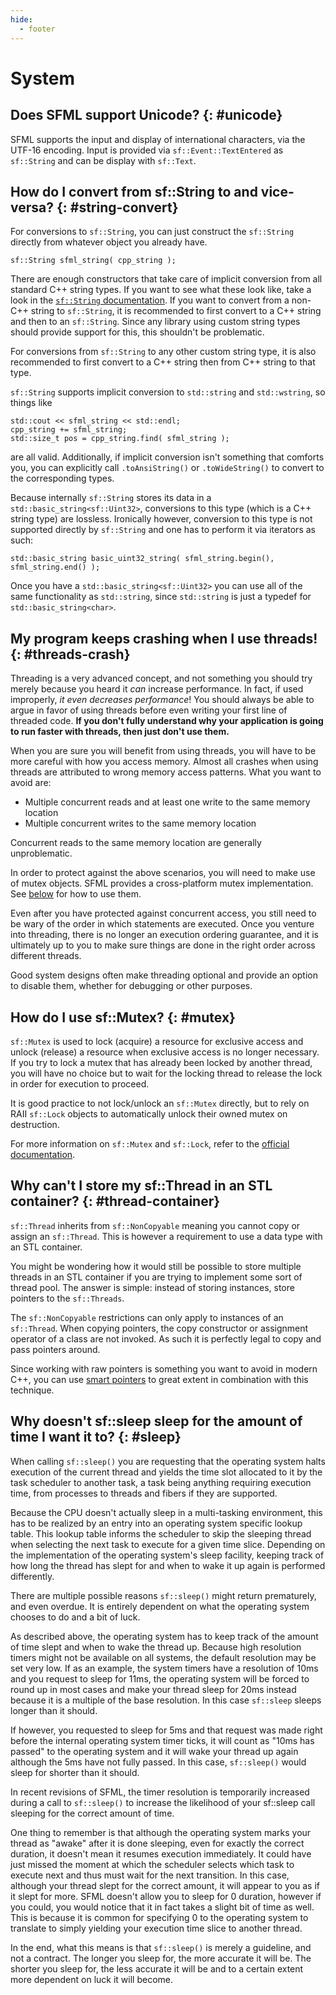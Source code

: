 ```yaml
---
hide:
  - footer
---
```


# System

## Does SFML support Unicode? {: #unicode}

SFML supports the input and display of international characters, via the UTF-16 encoding.
Input is provided via `sf::Event::TextEntered` as `sf::String` and can be display with `sf::Text`.

## How do I convert from sf::String to <type> and vice-versa? {: #string-convert}

For conversions to `sf::String`, you can just construct the `sf::String` directly from whatever object you already have.

```
sf::String sfml_string( cpp_string );
```

There are enough constructors that take care of implicit conversion from all standard C++ string types.
If you want to see what these look like, take a look in the [`sf::String` documentation](https://www.sfml-dev.org/documentation/latest/classsf_1_1String.php).
If you want to convert from a non-C++ string to `sf::String`, it is recommended to first convert to a C++ string and then to an `sf::String`.
Since any library using custom string types should provide support for this, this shouldn't be problematic.

For conversions from `sf::String` to any other custom string type, it is also recommended to first convert to a C++ string then from C++ string to that type.

`sf::String` supports implicit conversion to `std::string` and `std::wstring`, so things like

```
std::cout << sfml_string << std::endl;
cpp_string += sfml_string;
std::size_t pos = cpp_string.find( sfml_string );
```

are all valid.
Additionally, if implicit conversion isn't something that comforts you, you can explicitly call `.toAnsiString()` or `.toWideString()` to convert to the corresponding types.

Because internally `sf::String` stores its data in a `std::basic_string<sf::Uint32>`, conversions to this type (which is a C++ string type) are lossless.
Ironically however, conversion to this type is not supported directly by `sf::String` and one has to perform it via iterators as such:

```
std::basic_string basic_uint32_string( sfml_string.begin(), sfml_string.end() );
```

Once you have a `std::basic_string<sf::Uint32>` you can use all of the same functionality as `std::string`, since `std::string` is just a typedef for `std::basic_string<char>`.

## My program keeps crashing when I use threads! {: #threads-crash}

Threading is a very advanced concept, and not something you should try merely because you heard it _can_ increase performance.
In fact, if used improperly, _it even decreases performance_! You should always be able to argue in favor of using threads before even writing your first line of threaded code.
**If you don't fully understand why your application is going to run faster with threads, then just don't use them.**

When you are sure you will benefit from using threads, you will have to be more careful with how you access memory.
Almost all crashes when using threads are attributed to wrong memory access patterns.
What you want to avoid are:

- Multiple concurrent reads and at least one write to the same memory location
- Multiple concurrent writes to the same memory location

Concurrent reads to the same memory location are generally unproblematic.

In order to protect against the above scenarios, you will need to make use of mutex objects.
SFML provides a cross-platform mutex implementation.
See [below](#mutex) for how to use them.

Even after you have protected against concurrent access, you still need to be wary of the order in which statements are executed.
Once you venture into threading, there is no longer an execution ordering guarantee, and it is ultimately up to you to make sure things are done in the right order across different threads.

Good system designs often make threading optional and provide an option to disable them, whether for debugging or other purposes.

## How do I use sf::Mutex? {: #mutex}

`sf::Mutex` is used to lock (acquire) a resource for exclusive access and unlock (release) a resource when exclusive access is no longer necessary.
If you try to lock a mutex that has already been locked by another thread, you will have no choice but to wait for the locking thread to release the lock in order for execution to proceed.

It is good practice to not lock/unlock an `sf::Mutex` directly, but to rely on RAII `sf::Lock` objects to automatically unlock their owned mutex on destruction.

For more information on `sf::Mutex` and `sf::Lock`, refer to the [official documentation](https://www.sfml-dev.org/tutorials/latest/system-thread.php#protecting-shared-data).

## Why can't I store my sf::Thread in an STL container? {: #thread-container}

`sf::Thread` inherits from `sf::NonCopyable` meaning you cannot copy or assign an `sf::Thread`.
This is however a requirement to use a data type with an STL container.

You might be wondering how it would still be possible to store multiple threads in an STL container if you are trying to implement some sort of thread pool.
The answer is simple: instead of storing instances, store pointers to the `sf::Threads`.

The `sf::NonCopyable` restrictions can only apply to instances of an `sf::Thread`.
When copying pointers, the copy constructor or assignment operator of a class are not invoked.
As such it is perfectly legal to copy and pass pointers around.

Since working with raw pointers is something you want to avoid in modern C++, you can use [smart pointers](programming.md#smart) to great extent in combination with this technique.

## Why doesn't sf::sleep sleep for the amount of time I want it to? {: #sleep}

When calling `sf::sleep()` you are requesting that the operating system halts execution of the current thread and yields the time slot allocated to it by the task scheduler to another task, a task being anything requiring execution time, from processes to threads and fibers if they are supported.

Because the CPU doesn't actually sleep in a multi-tasking environment, this has to be realized by an entry into an operating system specific lookup table.
This lookup table informs the scheduler to skip the sleeping thread when selecting the next task to execute for a given time slice.
Depending on the implementation of the operating system's sleep facility, keeping track of how long the thread has slept for and when to wake it up again is performed differently.

There are multiple possible reasons `sf::sleep()` might return prematurely, and even overdue.
It is entirely dependent on what the operating system chooses to do and a bit of luck.

As described above, the operating system has to keep track of the amount of time slept and when to wake the thread up.
Because high resolution timers might not be available on all systems, the default resolution may be set very low.
If as an example, the system timers have a resolution of 10ms and you request to sleep for 11ms, the operating system will be forced to round up in most cases and make your thread sleep for 20ms instead because it is a multiple of the base resolution.
In this case `sf::sleep` sleeps longer than it should.

If however, you requested to sleep for 5ms and that request was made right before the internal operating system timer ticks, it will count as "10ms has passed" to the operating system and it will wake your thread up again although the 5ms have not fully passed.
In this case, `sf::sleep()` would sleep for shorter than it should.

In recent revisions of SFML, the timer resolution is temporarily increased during a call to `sf::sleep()` to increase the likelihood of your sf::sleep call sleeping for the correct amount of time.

One thing to remember is that although the operating system marks your thread as "awake" after it is done sleeping, even for exactly the correct duration, it doesn't mean it resumes execution immediately.
It could have just missed the moment at which the scheduler selects which task to execute next and thus must wait for the next transition.
In this case, although your thread slept for the correct amount, it will appear to you as if it slept for more.
SFML doesn't allow you to sleep for 0 duration, however if you could, you would notice that it in fact takes a slight bit of time as well.
This is because it is common for specifying 0 to the operating system to translate to simply yielding your execution time slice to another thread.

In the end, what this means is that `sf::sleep()` is merely a guideline, and not a contract.
The longer you sleep for, the more accurate it will be.
The shorter you sleep for, the less accurate it will be and to a certain extent more dependent on luck it will become.
